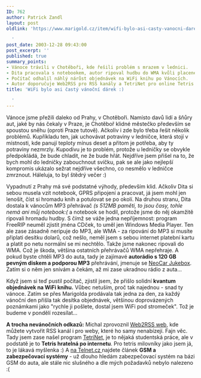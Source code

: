 ```yaml
---
ID: 762
author: Patrick Zandl
layout: post
oldlink: 'https://www.marigold.cz/item/wifi-bylo-asi-casty-vanocni-darek

  '
post_date: 2003-12-28 09:43:00
post_excerpt: ''
published: true
summary_points:
- Vánoce trávili v Chotěboři, kde řešili problém s mrazem v lednici.
- Dita pracovala s notebookem, autor ripoval hudbu do WMA kvůli placenému MP3.
- Počítač odhalil náhlý nárůst objednávek na WiFi knihu po Vánocích.
- Autor doporučuje Web2RSS pro RSS kanály a TetriNet pro online Tetris.
title: 'WiFi bylo asi častý vánoční dárek :)

  '
---
```


<p>
Vánoce jsme přežili daleko od Prahy, v Chotěboři. Namísto davů lidí a šňůry aut, jaké by nás čekaly v Praze, je Chotěboř klidné městečko především se spoustou sněhu (oproti Praze tutově). Ačkoliv i zde bylo třeba řešit několik problémů. Kupříkladu ten, jak uchovávat potraviny v ledničce, která stojí v místnosti, kde panují teploty mínus deset a přitom je potřeba, aby ty potraviny nezmrzly. Kupodivu je to problém, protože u ledničky se obvykle předpokládá, že bude chladit, ne že bude hřát. Nejdříve jsem přišel na to, že bych mohl do ledničky zabouchnout svíčku, pak se ale jako nejlepší kompromis ukázalo sežrat nejdříve všechno, co nesmělo v ledničce zmrznout. Háleluja, to byl štědrý večer :)</p>

<p>
Vypadnutí z Prahy má své podstatné výhody, především klid. Ačkoliv Dita si sebou musela vzít notebook, GPRS připojení a pracovat, já jsem mohl jen lenošit, číst si hromadu knih a potulovat se po okolí. Na druhou stranu, Dita dostala k vánocům MP3 přehrávač <EM>(s 512MB&#160;paměti, to jsou časy, tohle nemá ani můj notebook:(</EM>&#160;a notebook se hodil, protože jsme do něj okamžitě ripovali hromadu hudby. S čímž se váže jedna nepříjemnost: program FreeRIP neuměl zjistit jména CDček, to uměl jen Windows Media Player. Ten ale zase zásadně neripuje do MP3, ale WMA - za ripování do MP3 si musíte připlati desítku dolarů, což nešlo, neměl jsem s sebou internet platební kartu a platit po netu normální se mi nechtělo. Takže jsme nakonec ripovali do WMA. Což je škoda, většina ostatních přehrávačů WMA nepřehraje. A pokud byste chtěli MP3 do auta, tady je zajímavé <STRONG>autorádio s 120 GB pevným diskem a podporou MP3</STRONG> přehrávání, jmenuje se <A href="http://www.mstation.cz/index_neo35.htm" target=_blank>NeoCar Jukebox</A>. Zatím si o něm jen snívám a čekám, až mi zase ukradnou rádio z auta...</p>

<p>
Když jsem si teď pustil počítač, zjistil jsem, že přišlo solidní <STRONG>kvantum objednávek na WiFi knihu.</STRONG> Vůbec netuším, proč tak najednou - snad ty vánoce. Zatím se přes Marigolda prodávala tak jedna za den, za každý vánoční den přišla tak desítka objednávek, většinou doprovázených poznámkami jako "rychle ji pošlete, dostal jsem WiFi pod stromeček". Tož je budeme v pondělí rozesílat...</p>

<p>
<STRONG>A trocha nevánočních odkazů:</STRONG> Michal zprovoznil <A href="http://web2rss.vyvojar.cz/" target=_blank>Web2RSS web</A>, kde můžete vytvořit RSS kanál i pro weby, které ho samy nenabízejí. Fajn věc. Tady jsem zase našel program <A href="http://skupina50.wz.cz/index.php?dir=./TetriNET&amp;prevdir=" target=_blank>TetriNet,</A> je to nějaká studentská práce, ale v podstatě je to <STRONG>Tetris hratelná po internetu</STRONG>. Pro tetris milovníky jako jsem já, to je lákavá myšlenka :) A <A href="http://www.telnet.cz/index.php?ID=103&amp;basket=fe4e5aef60b34da253e9288983e197a2" target=_blank>na Telnet.cz </A>najdete článek <STRONG>GSM a zabezpečovací systémy</STRONG> - už dlouho hledám zabezpečovací systém na bázi GSM do auta, ale stále nic slušného a dle mých požadavků nebylo nalezeno :(</p>